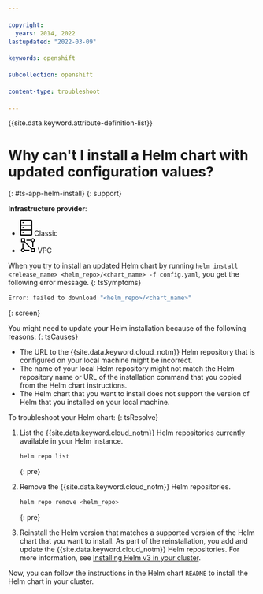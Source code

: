 ```yaml
---

copyright: 
  years: 2014, 2022
lastupdated: "2022-03-09"

keywords: openshift

subcollection: openshift

content-type: troubleshoot

---
```


{{site.data.keyword.attribute-definition-list}}


# Why can't I install a Helm chart with updated configuration values?
{: #ts-app-helm-install}
{: support}

**Infrastructure provider**:
* ![Classic infrastructure provider icon.](images/icon-classic-2.svg) Classic
* ![VPC infrastructure provider icon.](images/icon-vpc-2.svg) VPC


When you try to install an updated Helm chart by running `helm install <release_name> <helm_repo>/<chart_name> -f config.yaml`, you get the following error message.
{: tsSymptoms}

```sh
Error: failed to download "<helm_repo>/<chart_name>"
```
{: screen}


You might need to update your Helm installation because of the following reasons:
{: tsCauses}

* The URL to the {{site.data.keyword.cloud_notm}} Helm repository that is configured on your local machine might be incorrect.
* The name of your local Helm repository might not match the Helm repository name or URL of the installation command that you copied from the Helm chart instructions.
* The Helm chart that you want to install does not support the version of Helm that you installed on your local machine.


To troubleshoot your Helm chart:
{: tsResolve}

1. List the {{site.data.keyword.cloud_notm}} Helm repositories currently available in your Helm instance.
    ```sh
    helm repo list
    ```
    {: pre}

2. Remove the {{site.data.keyword.cloud_notm}} Helm repositories.
    ```sh
    helm repo remove <helm_repo>
    ```
    {: pre}

3. Reinstall the Helm version that matches a supported version of the Helm chart that you want to install. As part of the reinstallation, you add and update the {{site.data.keyword.cloud_notm}} Helm repositories. For more information, see [Installing Helm v3 in your cluster](/docs/openshift?topic=openshift-helm#install_v3).

Now, you can follow the instructions in the Helm chart `README` to install the Helm chart in your cluster.








